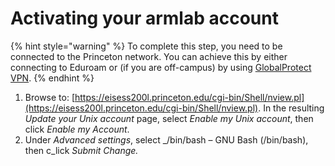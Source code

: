 # Activating your armlab account

{% hint style="warning" %}
To complete this step, you need to be connected to the Princeton network. You can achieve this by either connecting to Eduroam or (if you are off-campus) by using [GlobalProtect VPN](https://princeton.service-now.com/service?id=kb\_article\&sys\_id=KB0012373).
{% endhint %}

1. Browse to: [https://eisess200l.princeton.edu/cgi-bin/Shell/nview.pl](https://eisess200l.princeton.edu/cgi-bin/Shell/nview.pl). In the resulting _Update your Unix account_ page, select _Enable my Unix account_, then click _Enable my Account_.
2. Under _Advanced settings_, select _/bin/bash – GNU Bash (/bin/bash), then c_lick _Submit Change._
